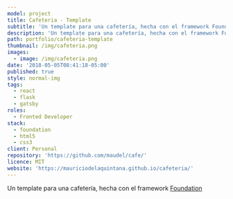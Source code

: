 ```yaml
---
model: project
title: Cafeteria - Template
subtitle: 'Un template para una cafetería, hecha con el framework Foundation.'
description: 'Un template para una cafetería, hecha con el framework Foundation'
path: portfolio/cafeteria-template
thumbnail: /img/cafeteria.png
images:
  - image: /img/cafeteria.png
date: '2018-05-05T08:41:18-05:00'
published: true
style: normal-img
tags:
  - react
  - flask
  - gatsby
roles:
  - Fronted Developer
stack:
  - foundation
  - html5
  - css3
client: Personal
repository: 'https://github.com/maudel/cafe/'
licence: MIT
website: 'https://mauriciodelaquintana.github.io/cafeteria/'
---
```

Un template para una cafetería, hecha con el framework [Foundation](https://foundation.zurb.com/)
